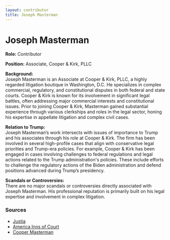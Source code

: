 ```yaml
---
layout: contributor
title: Joseph Masterman
---
```


# Joseph Masterman

**Role:** Contributor

**Position:** Associate, Cooper & Kirk, PLLC

**Background:**  
Joseph Masterman is an Associate at Cooper & Kirk, PLLC, a highly regarded litigation boutique in Washington, D.C. He specializes in complex commercial, regulatory, and constitutional disputes in both federal and state courts. Cooper & Kirk is known for its involvement in significant legal battles, often addressing major commercial interests and constitutional issues. Prior to joining Cooper & Kirk, Masterman gained substantial experience through various clerkships and roles in the legal sector, honing his expertise in appellate litigation and complex civil cases.

**Relation to Trump:**  
Joseph Masterman’s work intersects with issues of importance to Trump and his associates through his role at Cooper & Kirk. The firm has been involved in several high-profile cases that align with conservative legal priorities and Trump-era policies. For example, Cooper & Kirk has been engaged in cases involving challenges to federal regulations and legal actions related to the Trump administration's policies. These include efforts to challenge the regulatory actions of the Biden administration and defend positions advanced during Trump’s presidency.

**Scandals or Controversies:**  
There are no major scandals or controversies directly associated with Joseph Masterman. His professional reputation is primarily built on his legal expertise and involvement in complex litigation.

### Sources
- [Justia](https://lawyers.justia.com/lawyer/joseph-o-masterman-1665972)
- [ America Inns of Court](https://www.innsofcourt.org/AIC/Awards_and_Scholarships/Temple_Bar_Scholarships/Temple_Bar_Scholarship_Reports/2020_Joseph_OMeara_Masterman.aspx)
- [Cooper Masterman](https://coopermasterman.com/person/joe-masterman/)
